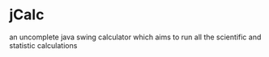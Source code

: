 # jCalc
an uncomplete java swing calculator which aims to run all the scientific and statistic calculations
